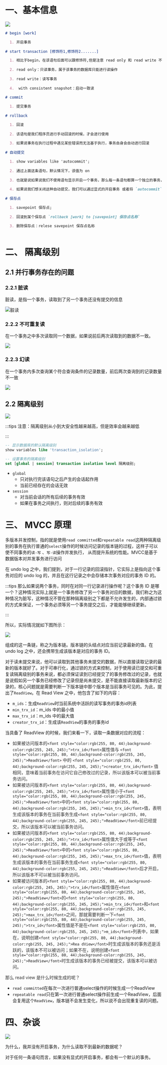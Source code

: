# 一、基本信息
![](https://cdn.nlark.com/yuque/0/2024/png/22570918/1726969297206-cfafde41-9596-4367-996f-d39a20163796.png)



```markdown
# begin [work]

  1. 开启事务
  
# start transaction [修饰符1,修饰符2.......]

  1. 相比于begin，在该语句后面可以跟修饰符,但是注意 read only 和 read write 不能同时存在
  
  2. read only：只读事务，属于该事务的数据库只能进行读操作
  
  3. read write：读写事务
  
  4.  with consistent snapshot：启动一致读

# commit
  
  1. 提交事务
  
# rollback

  1. 回滚
  
  2. 该语句是我们程序员进行手动回滚的时候，才会进行使用
  
  3. 如果说事务在执行过程中遇见某些错误而无法基于执行，事务自身会自动进行回滚
  
# 自动提交

  1. show variables like 'autocommit';
  
  2. 通过上面这条语句，默认情况下，该值为 on
  
  3. 也就是说如果说我们不使用语句显示开启一个事务，那么每一条语句都算一个独立的事务，这种特性我们称之为 `事务的自动提交`
  
  4. 如果说我们想关闭这种自动提交，我们可以通过显式的开启事务 或者将 `autocommit`设置为`OFF`
  
# 保存点

  1. savepoint 保存点;
  
  2. 回滚到某个保存点 `rollback [work] to [savepoint] 保存点名称`
  
  3. 删除保存点：relese savepoint 保存点名称
  
```

# 二、 隔离级别
## 2.1  并行事务存在的问题
### 2.2.1 脏读
脏读，是指一个事务，读取到了另一个事务还没有提交的信息

![脏读](https://cdn.nlark.com/yuque/0/2022/jpeg/22570918/1658733342169-55aed758-4e73-4d1a-b63e-3a23e01ac86b.jpeg)

### 2.2.2 不可重复读
在一个事务之中多次读取同一个数据，如果说前后两次读取到的数据不一致。

![](https://cdn.nlark.com/yuque/0/2022/jpeg/22570918/1658733481439-d4a390b6-fd76-4abb-9b55-dff15f3c802a.jpeg)

### 2.2.3 幻读
在一个事务内多次查询某个符合查询条件的记录数量，前后两次查询到的记录数量不一致

![](https://cdn.nlark.com/yuque/0/2022/jpeg/22570918/1658733564916-54c6a165-5b89-4a0e-973f-6ef1033b6de0.jpeg)

## 2.2  隔离级别
![](https://cdn.nlark.com/yuque/0/2024/png/22570918/1726989338257-58c317b2-459e-46e2-bad1-2ebd1f4128a7.png)

:::tips
注意：隔离级别从小到大安全性越来越高，但是效率会越来越低

:::

```sql
-- 显示数据库的默认隔离级别
show variables like 'transaction_isolation';

-- 设置事务的隔离级别
set [global | session] transaction isolation level 隔离级别;
```

+ `global`
    - 只对执行完该语句之后产生的会话起作用
    - 当前已经存在的会话无效
+ `session`
    - 对当前会话的所有后续的事务有效
    - 如果在事务之间执行，则对后续的事务有效

# 三、 MVCC 原理
多版本并发控制，指的就是使用`read committed`和`repeatable read`这两种隔离级别的事务在执行普通的`select`操作的时候访问记录的版本链的过程，这样子可以使不同事务的`读-写` 、`写-读`操作并发执行， 从而提升系统的性能。MVCC是基于数据版本对并发事务进行访问

在 undo log 之中，我们提到，对于一行记录的回滚指针，它实际上是指向这个事务对应的 undo log 的，并且在这行记录之中会存储本次事务对应的事务 ID 的。

:::tips
那么如果说两个事务，同时在对同一行记录进行操作呢？这个事务 ID 是哪一个？这种情况实际上就是一个事务修改了另一个事务对应的数据，我们称之为这种情况为脏写，这种情况不管在那种隔离级别之下都是不允许发生的，内部通过锁的方式来保证，一个事务必须等另一个事务提交之后，才能能够继续更新。

:::

所以，实际情况就如下图所示：

![](https://cdn.nlark.com/yuque/0/2024/png/22570918/1726989971988-207b1882-8fa6-4b93-a7d4-75df63ae414b.png)



组成的这一条链，称之为版本链。版本链的头结点对应当前记录最新的值。在 undo log 之中，还会携带生成该版本是对应的事务 ID。

对于读未提交来说，他可以读取到其他事务未提交的数据，所以直接读取记录的最新的版本就好了。对于可串行化，通过锁的方式来控制，对于使用读已提交和可重复读隔离级别的事务来说，都必须保证读到已经提交了的事务修改过的记录，也就是说假如另一个事务已经修改了记录但是尚未提交，是不能直接读取最新版本的记录的，核心问题就是需要判断一下版本链中那个版本是当前事务可见的。为此，提出了`ReadView`。在 Read View 之中，他包含了如下的内容：

+ `m_ids`：生成`ReadView`时当前系统中活跃的读写事务的事务id列表
+ `min_trx_id`：m_ids 中的最小值
+ `max_trx_id`：m_ids 中的最大值
+ `creator_trx_id`：生成该`ReadView`的事务的事务id

当具备了 ReadView 的时候，我们来看一下，读取一条数据对应的流程：

+ <font style="color:rgb(51, 51, 51);">如果被访问版本的</font>`<font style="color:rgb(255, 80, 44);background-color:rgb(255, 245, 245);">trx_id</font>`<font style="color:rgb(51, 51, 51);">属性值与 </font>`<font style="color:rgb(255, 80, 44);background-color:rgb(255, 245, 245);">ReadView</font>`<font style="color:rgb(255, 80, 44);background-color:rgb(255, 245, 245);"> </font><font style="color:rgb(51, 51, 51);">中的 </font>`<font style="color:rgb(255, 80, 44);background-color:rgb(255, 245, 245);">creator_trx_id</font>`<font style="color:rgb(255, 80, 44);background-color:rgb(255, 245, 245);"> </font><font style="color:rgb(51, 51, 51);">值相同，意味着当前事务在访问它自己修改过的记录，所以该版本可以被当前事务访问。</font>
+ <font style="color:rgb(51, 51, 51);">如果被访问版本的</font>`<font style="color:rgb(255, 80, 44);background-color:rgb(255, 245, 245);">trx_id</font>`<font style="color:rgb(51, 51, 51);">属性值小于</font>`<font style="color:rgb(255, 80, 44);background-color:rgb(255, 245, 245);">ReadView</font>`<font style="color:rgb(51, 51, 51);">中的</font>`<font style="color:rgb(255, 80, 44);background-color:rgb(255, 245, 245);">min_trx_id</font>`<font style="color:rgb(51, 51, 51);">值，表明生成该版本的事务在当前事务生成</font>`<font style="color:rgb(255, 80, 44);background-color:rgb(255, 245, 245);">ReadView</font>`<font style="color:rgb(51, 51, 51);">前已经提交，所以该版本可以被当前事务访问。</font>
+ <font style="color:rgb(51, 51, 51);">如果被访问版本的</font>`<font style="color:rgb(255, 80, 44);background-color:rgb(255, 245, 245);">trx_id</font>`<font style="color:rgb(51, 51, 51);">属性值大于或等于</font>`<font style="color:rgb(255, 80, 44);background-color:rgb(255, 245, 245);">ReadView</font>`<font style="color:rgb(51, 51, 51);">中的</font>`<font style="color:rgb(255, 80, 44);background-color:rgb(255, 245, 245);">max_trx_id</font>`<font style="color:rgb(51, 51, 51);">值，表明生成该版本的事务在当前事务生成</font>`<font style="color:rgb(255, 80, 44);background-color:rgb(255, 245, 245);">ReadView</font>`<font style="color:rgb(51, 51, 51);">后才开启，所以该版本不可以被当前事务访问。</font>
+ <font style="color:rgb(51, 51, 51);">如果被访问版本的</font>`<font style="color:rgb(255, 80, 44);background-color:rgb(255, 245, 245);">trx_id</font>`<font style="color:rgb(51, 51, 51);">属性值在</font>`<font style="color:rgb(255, 80, 44);background-color:rgb(255, 245, 245);">ReadView</font>`<font style="color:rgb(51, 51, 51);">的</font>`<font style="color:rgb(255, 80, 44);background-color:rgb(255, 245, 245);">min_trx_id</font>`<font style="color:rgb(51, 51, 51);">和</font>`<font style="color:rgb(255, 80, 44);background-color:rgb(255, 245, 245);">max_trx_id</font>`<font style="color:rgb(51, 51, 51);">之间，那就需要判断一下</font>`<font style="color:rgb(255, 80, 44);background-color:rgb(255, 245, 245);">trx_id</font>`<font style="color:rgb(51, 51, 51);">属性值是不是在</font>`<font style="color:rgb(255, 80, 44);background-color:rgb(255, 245, 245);">m_ids</font>`<font style="color:rgb(51, 51, 51);">列表中，如果在，说明创建</font>`<font style="color:rgb(255, 80, 44);background-color:rgb(255, 245, 245);">Rea dView</font>`<font style="color:rgb(51, 51, 51);">时生成该版本的事务还是活跃的，该版本不可以被访问；如果不在，说明创建</font>`<font style="color:rgb(255, 80, 44);background-color:rgb(255, 245, 245);">ReadView</font>`<font style="color:rgb(51, 51, 51);">时生成该版本的事务已经被提交，该版本可以被访问。</font>

<font style="color:rgb(51, 51, 51);">那么 read view 是什么时候生成的呢？</font>

+ `read committed`在每次一次进行普通select操作的时候生成一个ReadView
+ `repeatable read`只在第一次进行普通select操作前生成一个ReadView，后面会复用这个`ReadView`，版本链不会发生变化，所以说不会出现重复读的问题。

# 四、杂谈
![](https://cdn.nlark.com/yuque/0/2024/png/22570918/1727310773654-e3259766-2424-456d-8bf4-36a483114354.png)

为什么，我并没有开启事务，为什么读取不到最新的数据呢？

 对于任何一条语句而言，如果没有显式的开启事务，都会有一个默认的事务。

